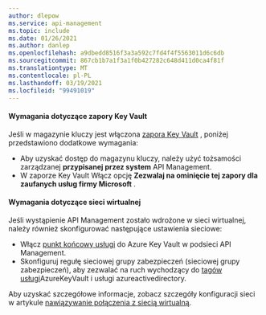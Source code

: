 ```yaml
---
author: dlepow
ms.service: api-management
ms.topic: include
ms.date: 01/26/2021
ms.author: danlep
ms.openlocfilehash: a9dbedd8516f3a3a592c7fd4f4f5563011d6c6db
ms.sourcegitcommit: 867cb1b7a1f3a1f0b427282c648d411d0ca4f81f
ms.translationtype: MT
ms.contentlocale: pl-PL
ms.lasthandoff: 03/19/2021
ms.locfileid: "99491019"
---
```

#### <a name="requirements-for-key-vault-firewall"></a>Wymagania dotyczące zapory Key Vault

Jeśli w magazynie kluczy jest włączona [zapora Key Vault](../articles/key-vault/general/network-security.md) , poniżej przedstawiono dodatkowe wymagania:

* Aby uzyskać dostęp do magazynu kluczy, należy użyć tożsamości zarządzanej **przypisanej przez system** API Management.
* W zaporze Key Vault Włącz opcję **Zezwalaj na ominięcie tej zapory dla zaufanych usług firmy Microsoft** .

#### <a name="virtual-network-requirements"></a>Wymagania dotyczące sieci wirtualnej

Jeśli wystąpienie API Management zostało wdrożone w sieci wirtualnej, należy również skonfigurować następujące ustawienia sieciowe:

* Włącz [punkt końcowy usługi](../articles/key-vault/general/overview-vnet-service-endpoints.md) do Azure Key Vault w podsieci API Management.
* Skonfiguruj regułę sieciowej grupy zabezpieczeń (sieciowej grupy zabezpieczeń), aby zezwalać na ruch wychodzący do [tagów usługi](../articles/virtual-network/service-tags-overview.md)AzureKeyVault i usługi azureactivedirectory. 

Aby uzyskać szczegółowe informacje, zobacz szczegóły konfiguracji sieci w artykule [nawiązywanie połączenia z siecią wirtualną](../articles/api-management/api-management-using-with-vnet.md#-common-network-configuration-issues).